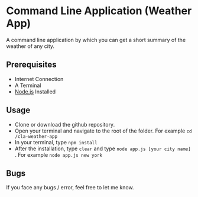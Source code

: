 # Command Line Application (Weather App)

A command line application by which you can get a short summary of the weather of any city.

## Prerequisites

* Internet Connection
* A Terminal
* [Node.js](https://nodejs.org) Installed

## Usage

* Clone or download the github repository.
* Open your terminal and navigate to the root of the folder. For example ``` cd /cla-weather-app ```
* In your terminal, type ``` npm install ```
* After the installation, type ``` clear ``` and type ``` node app.js [your city name] ``` . For example ``` node app.js new york ```

## Bugs

If you face any bugs / error, feel free to let me know.